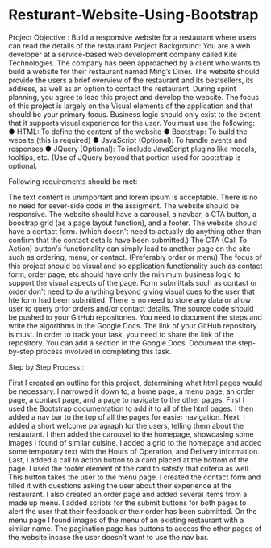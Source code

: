 # Resturant-Website-Using-Bootstrap
Project Objective :
Build a responsive website for a restaurant where users can read
the details of the restaurant
Project Background:
You are a web developer at a service-based web
development company called Kite Technologies. The
company has been approached by a client who wants to
build a website for their restaurant named Ming’s Diner.
The website should provide the users a brief overview of
the restaurant and its bestsellers, its address, as well as
an option to contact the restaurant. During sprint
planning, you agree to lead this project and develop the
website.
The focus of this project is largely on the Visual elements
of the application and that should be your primary focus.
Business logic should only exist to the extent that it
supports visual experience for the user.
You must use the following:
● HTML: To define the content of the
website
● Bootstrap: To build the website (this is
required)
● JavaScript (Optional): To handle events
and responses
● JQuery (Optional): To include JavaScript
plugins like modals, tooltips, etc. (Use of
JQuery beyond that portion used for
bootstrap is optional.

Following requirements should
be met:

The text content is unimportant and lorem
ipsum is acceptable.
There is no no need for sever-side code in
the assigment.
The website should be responsive.
The website should have a carousel, a
navbar, a CTA button, a boostrap grid (as a
page layout function), and a footer.
The website should have a contact form.
(which doesn't need to actually do anything
other than confirm that the contact details
have been submitted.)
The CTA (Call To Action) button's functionality
can simply lead to another page on the site
such as ordering, menu, or contact. (Preferably
order or menu)
The focus of this project should be visual and
so application functionality such as contact
form, order page, etc should have only the
minimum business logic to support the visual
aspects of the page.
Form submittals such as contact or order don't
need to do anything beyond giving visual cues
to the user that hte form had been submitted.
There is no need to store any data or allow user
to query prior orders and/or contact details.
The source code should be pushed to your
GitHub repositories. You need to document the
steps and write the algorithms in the Google
Docs.
The link of your GitHub repository is must. In
order to track your task, you need to share the
link of the repository. You can add a section in
the Google Docs.
Document the step-by-step process involved in
completing this task.

Step by Step Process :

First I created an outline for this project, determining what
html pages would be necessary. I narrowed it down to, a
home page, a menu page, an order page, a contact page,
and a page to navigate to the other pages. First I used the
Bootstrap documentation to add it to all of the html pages. I
then added a nav bar to the top of all the pages for easier
navigation. Next, I added a short welcome paragraph for the
users, telling them about the restaurant. I then added the
carousel to the homepage, showcasing some images I
found of similar cuisine. I added a grid to the homepage
and added some temporary text with the Hours of
Operation, and Delivery information. Last, I added a call to
action button to a card placed at the bottom of the page. I
used the footer element of the card to satisfy that criteria as
well. This button takes the user to the menu page. I created
the contact form and filled it with questions asking the user
about their experience at the restaurant. I also created an
order page and added several items from a made up menu. I
added scripts for the submit buttons for both pages to alert
the user that their feedback or their order has been
submitted. On the menu page I found images of the menu of
an existing restaurant with a similar name. The pagination
page has buttons to access the other pages of the website
incase the user doesn’t want to use the nav bar.
